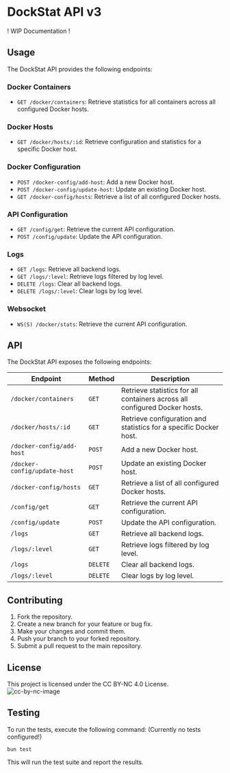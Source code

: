 # DockStat API v3

! WIP Documentation !

## Usage

The DockStat API provides the following endpoints:

### Docker Containers
- `GET /docker/containers`: Retrieve statistics for all containers across all configured Docker hosts.

### Docker Hosts
- `GET /docker/hosts/:id`: Retrieve configuration and statistics for a specific Docker host.

### Docker Configuration
- `POST /docker-config/add-host`: Add a new Docker host.
- `POST /docker-config/update-host`: Update an existing Docker host.
- `GET /docker-config/hosts`: Retrieve a list of all configured Docker hosts.

### API Configuration
- `GET /config/get`: Retrieve the current API configuration.
- `POST /config/update`: Update the API configuration.

### Logs
- `GET /logs`: Retrieve all backend logs.
- `GET /logs/:level`: Retrieve logs filtered by log level.
- `DELETE /logs`: Clear all backend logs.
- `DELETE /logs/:level`: Clear logs by log level.

### Websocket
- `WS(S) /docker/stats`: Retrieve the current API configuration.

## API

The DockStat API exposes the following endpoints:

| Endpoint | Method | Description |
| --- | --- | --- |
| `/docker/containers` | `GET` | Retrieve statistics for all containers across all configured Docker hosts. |
| `/docker/hosts/:id` | `GET` | Retrieve configuration and statistics for a specific Docker host. |
| `/docker-config/add-host` | `POST` | Add a new Docker host. |
| `/docker-config/update-host` | `POST` | Update an existing Docker host. |
| `/docker-config/hosts` | `GET` | Retrieve a list of all configured Docker hosts. |
| `/config/get` | `GET` | Retrieve the current API configuration. |
| `/config/update` | `POST` | Update the API configuration. |
| `/logs` | `GET` | Retrieve all backend logs. |
| `/logs/:level` | `GET` | Retrieve logs filtered by log level. |
| `/logs` | `DELETE` | Clear all backend logs. |
| `/logs/:level` | `DELETE` | Clear logs by log level. |

## Contributing

1. Fork the repository.
2. Create a new branch for your feature or bug fix.
3. Make your changes and commit them.
4. Push your branch to your forked repository.
5. Submit a pull request to the main repository.

## License

This project is licensed under the CC BY-NC 4.0 License.
![cc-by-nc-image](https://licensebuttons.net/l/by-nc/4.0/88x31.png)

## Testing

To run the tests, execute the following command:
(Currently no tests configured!)
```
bun test
```

This will run the test suite and report the results.

